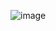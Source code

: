 ![image](https://github.com/Abiji-2020/Leetcode-2024/assets/145255212/df86660d-7e05-4e6e-9304-796380800d5d)
